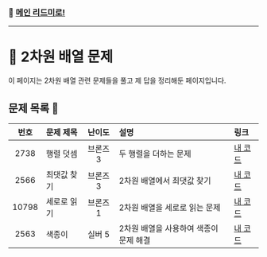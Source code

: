 ### 🚀 [메인 리드미로!](../../README.md)

---

# 🧩 2차원 배열 문제 

이 페이지는 2차원 배열 관련 문제들을 풀고 제 답을 정리해둔 페이지입니다.

##  문제 목록 📝

| 번호  | 문제 제목                  | 난이도    | 설명                       | 링크                            |
|:-----:|:---------------------------|:---------:|:---------------------------|:-----------------------------|
| 2738  | 행렬 덧셈                  | 브론즈 3  |두 행렬을 더하는 문제        | [내 코드](./Problem2738.cpp) |
| 2566  | 최댓값 찾기                | 브론즈 3  |2차원 배열에서 최댓값 찾기    | [내 코드](./Problem2566.cpp) |
| 10798 | 세로로 읽기                | 브론즈 1  |2차원 배열을 세로로 읽는 문제 | [내 코드](./Problem10798.cpp) |
| 2563  | 색종이                      | 실버 5  |2차원 배열을 사용하여 색종이 문제 해결 | [내 코드](./Problem2563.cpp) |

